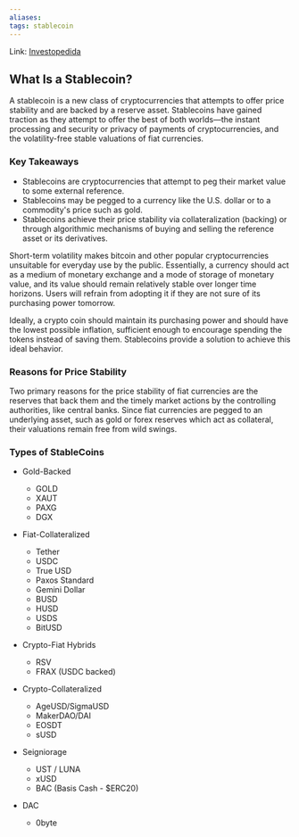 ```yaml
---
aliases:
tags: stablecoin
---
```

Link: [Investopedida](https://www.investopedia.com/terms/s/stablecoin.asp)

## What Is a Stablecoin?
A stablecoin is a new class of cryptocurrencies that attempts to offer price stability and are backed by a reserve asset. Stablecoins have gained traction as they attempt to offer the best of both worlds—the instant processing and security or privacy of payments of cryptocurrencies, and the volatility-free stable valuations of fiat currencies.

### Key Takeaways
-   Stablecoins are cryptocurrencies that attempt to peg their market value to some external reference.
-   Stablecoins may be pegged to a currency like the U.S. dollar or to a commodity's price such as gold.
-   Stablecoins achieve their price stability via collateralization (backing) or through algorithmic mechanisms of buying and selling the reference asset or its derivatives.

Short-term volatility makes bitcoin and other popular cryptocurrencies unsuitable for everyday use by the public. Essentially, a currency should act as a medium of monetary exchange and a mode of storage of monetary value, and its value should remain relatively stable over longer time horizons. Users will refrain from adopting it if they are not sure of its purchasing power tomorrow.

Ideally, a crypto coin should maintain its purchasing power and should have the lowest possible inflation, sufficient enough to encourage spending the tokens instead of saving them. Stablecoins provide a solution to achieve this ideal behavior.

### Reasons for Price Stability
Two primary reasons for the price stability of fiat currencies are the reserves that back them and the timely market actions by the controlling authorities, like central banks. Since fiat currencies are pegged to an underlying asset, such as gold or forex reserves which act as collateral, their valuations remain free from wild swings.

### Types of StableCoins

-   Gold-Backed
    -   GOLD
    -   XAUT
    -   PAXG
    -   DGX
        
-   Fiat-Collateralized
    -   Tether
    -   USDC
    -   True USD
    -   Paxos Standard
    -   Gemini Dollar
    -   BUSD
    -   HUSD
    -   USDS
    -   BitUSD
        
-   Crypto-Fiat Hybrids
    -   RSV
    -   FRAX (USDC backed)
        
-   Crypto-Collateralized
    -   AgeUSD/SigmaUSD
    -   MakerDAO/DAI
    -   EOSDT
    -   sUSD
        
-   Seigniorage
    -   UST / LUNA
    -   xUSD
    -   BAC (Basis Cash - $ERC20)
        
-   DAC
    -   0byte